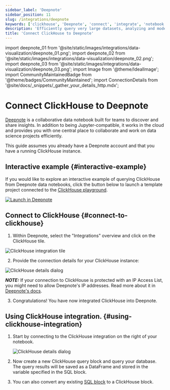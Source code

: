 ```yaml
---
sidebar_label: 'Deepnote'
sidebar_position: 11
slug: /integrations/deepnote
keywords: ['clickhouse', 'Deepnote', 'connect', 'integrate', 'notebook']
description: 'Efficiently query very large datasets, analyzing and modeling in the comfort of known notebook environment.'
title: 'Connect ClickHouse to Deepnote'
---
```


import deepnote_01 from '@site/static/images/integrations/data-visualization/deepnote_01.png';
import deepnote_02 from '@site/static/images/integrations/data-visualization/deepnote_02.png';
import deepnote_03 from '@site/static/images/integrations/data-visualization/deepnote_03.png';
import Image from '@theme/IdealImage';
import CommunityMaintainedBadge from '@theme/badges/CommunityMaintained';
import ConnectionDetails from '@site/docs/_snippets/_gather_your_details_http.mdx';

# Connect ClickHouse to Deepnote

<CommunityMaintainedBadge/>


<a href="https://www.deepnote.com/" target="_blank">Deepnote</a> is a collaborative data notebook built for teams to discover and share insights. In addition to being Jupyter-compatible, it works in the cloud and provides you with one central place to collaborate and work on data science projects efficiently.

This guide assumes you already have a Deepnote account and that you have a running ClickHouse instance.

## Interactive example {#interactive-example}
If you would like to explore an interactive example of querying ClickHouse from Deepnote data notebooks, click the button below to  launch a template project connected to the [ClickHouse playground](../../getting-started/playground.md).

[<Image size="logo" img="https://deepnote.com/buttons/launch-in-deepnote.svg" alt="Launch in Deepnote" />](https://deepnote.com/launch?template=ClickHouse%20and%20Deepnote)

## Connect to ClickHouse {#connect-to-clickhouse}

1. Within Deepnote, select the "Integrations" overview and click on the ClickHouse tile.

<Image size="lg" img={deepnote_01} alt="ClickHouse integration tile" border />

2. Provide the connection details for your ClickHouse instance:
<ConnectionDetails />

   <Image size="md" img={deepnote_02} alt="ClickHouse details dialog" border />

   **_NOTE:_** If your connection to ClickHouse is protected with an IP Access List, you might need to allow Deepnote's IP addresses. Read more about it in [Deepnote's docs](https://docs.deepnote.com/integrations/authorize-connections-from-deepnote-ip-addresses).

3. Congratulations! You have now integrated ClickHouse into Deepnote.

## Using ClickHouse integration. {#using-clickhouse-integration}

1. Start by connecting to the ClickHouse integration on the right of your notebook.

   <Image size="lg" img={deepnote_03} alt="ClickHouse details dialog" border />

2. Now create a new ClickHouse query block and query your database. The query results will be saved as a DataFrame and stored in the variable specified in the SQL block.
3. You can also convert any existing [SQL block](https://docs.deepnote.com/features/sql-cells) to a ClickHouse block.
